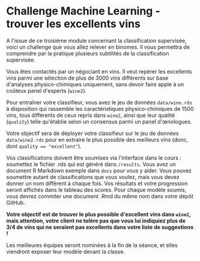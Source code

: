 # Challenge Machine Learning - trouver les excellents vins

A l'issue de ce troisième module concernant la classification supervisée, voici un challenge que vous allez relever en binomes. Il vous permettra de comprendre par la pratique plusieurs subtilités de la classification supervisée.

Vous êtes contactés par un négociant en vins. Il veut repérer les excellents vins parmi une sélection de plus de 3000 vins différents sur base d'analyses physico-chimiques uniquement, sans devoir faire apple à un coûteux panel d'experts (`wine2`).

Pour entraîner votre classifieur, vous avez le jeu de données `data/wine.rds` à disposition qui rassemble les caractéristiques physico-chimiques de 1500 vins, tous différents de ceux repris dans `wine2`, ainsi que leur qualité (`quality`) telle qu'établie selon un consensus parmi un panel d'œnologues.

Votre objectif sera de déployer votre classifieur sur le jeu de données `data/wine2.rds` pour en extraire le plus possible des meilleurs vins (donc, dont `quality == "excellent"`).

Vos classifications doivent être soumises via l'interface dans le cours : soumettez le fichier .rds qui est généré dans `/results`. Vous avez un document R Markdown exemple dans `docs` pour vous y aider. Vous pouvez soumettre autant de classifications que vous voulez, mais vous devez donner un nom différent à chaque fois. Vos résultats et votre progression seront affichés dans le tableau des scores. Pour chaque modèle soumis, vous devrez commiter une document .Rmd du même nom dans votre dépôt GitHub.

**Votre objectif est de trouver le plus possible d'excellent vins dans `wine2`, mais attention, votre client ne tolère pas que vous lui indiquiez plus de 3/4 de vins qui ne seraient pas excellents dans votre liste de suggestions !**

Les meilleures équipes seront nominées à la fin de la séance, et elles viendront exposer leur modèle devant la classe.
